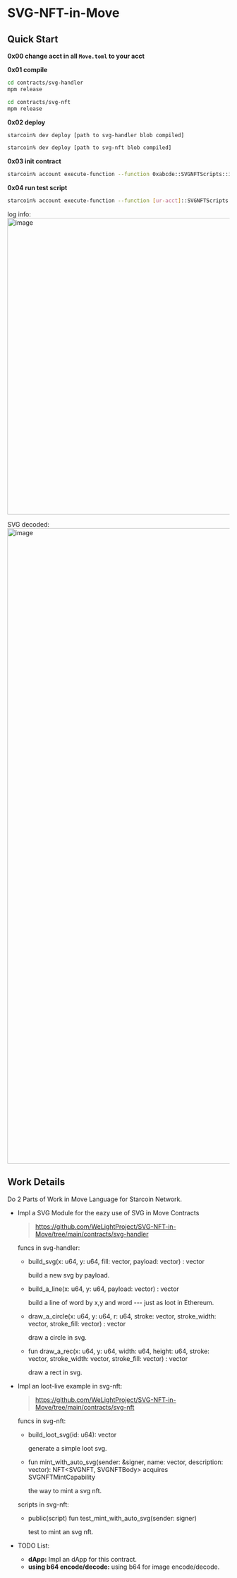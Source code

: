 # SVG-NFT-in-Move

## Quick Start

**0x00 change acct in all `Move.toml` to your acct**

**0x01 compile**

```bash
cd contracts/svg-handler
mpm release
```

```bash
cd contracts/svg-nft
mpm release
```
**0x02 deploy**

```bash
starcoin% dev deploy [path to svg-handler blob compiled]
```

```bash
starcoin% dev deploy [path to svg-nft blob compiled]
```

**0x03 init contract**

```bash
starcoin% account execute-function --function 0xabcde::SVGNFTScripts::initialize -b
```
**0x04 run test script**

```bash
starcoin% account execute-function --function [ur-acct]::SVGNFTScripts::test_mint_with_auto_svg -b
```

log info:
<img width="671" alt="image" src="https://user-images.githubusercontent.com/12784118/153893698-ff51c566-59c9-49ef-a4ef-8a6d5660953f.png">

SVG decoded:
<img width="1438" alt="image" src="https://user-images.githubusercontent.com/12784118/153996540-47d16ec7-4578-42f2-b2a9-7fc47f3a8957.png">


## Work Details

Do 2 Parts of Work in Move Language for Starcoin Network.

- Impl a SVG Module for the eazy use of SVG in Move Contracts

  > https://github.com/WeLightProject/SVG-NFT-in-Move/tree/main/contracts/svg-handler
  
  funcs in svg-handler:
  
  - build_svg(x: u64, y: u64, fill: vector<u8>, payload: vector<u8>) : vector<u8>
    
    build a new svg by payload.
    
  - build_a_line(x: u64, y: u64, payload: vector<u8>) : vector<u8>
    
    build a line of word by x,y and word --- just as loot in Ethereum.
    
  - draw_a_circle(x: u64, y: u64, r: u64, stroke: vector<u8>,  stroke_width: vector<u8>, stroke_fill: vector<u8>) : vector<u8>
    
    draw a circle in svg.
    
  - fun draw_a_rec(x: u64, y: u64, width: u64, height: u64, stroke: vector<u8>, stroke_width: vector<u8>, stroke_fill: vector<u8>) : vector<u8>
    
    draw a rect in svg.
  
- Impl an loot-live example in svg-nft:
  
  > https://github.com/WeLightProject/SVG-NFT-in-Move/tree/main/contracts/svg-nft
  
  funcs in svg-nft:
  
  - build_loot_svg(id: u64): vector<u8>
  
    generate a simple loot svg.
  
  - fun mint_with_auto_svg(sender: &signer, name: vector<u8>, description: vector<u8>): NFT<SVGNFT, SVGNFTBody> acquires SVGNFTMintCapability
  
    the way to mint a svg nft.
  
  scripts in svg-nft:
  
  - public(script) fun test_mint_with_auto_svg(sender: signer)
  
    test to mint an svg nft.

- TODO List:
  
  - **dApp:** Impl an dApp for this contract.
  - **using b64 encode/decode:** using b64 for image encode/decode.
    
    
  
  
